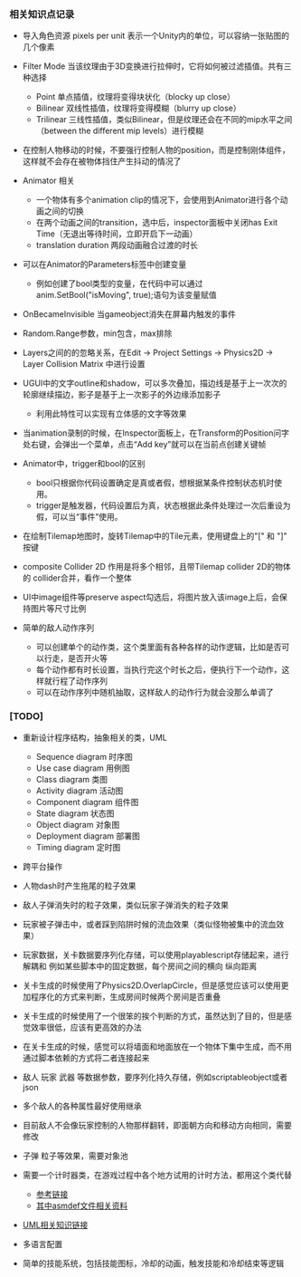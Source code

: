 ﻿### 相关知识点记录
- 导入角色资源
pixels per unit 表示一个Unity内的单位，可以容纳一张贴图的几个像素

- Filter Mode 当该纹理由于3D变换进行拉伸时，它将如何被过滤插值。共有三种选择
	- Point 单点插值，纹理将变得块状化（blocky up close）
	- Bilinear 双线性插值，纹理将变得模糊（blurry up close）
	- Trilinear 三线性插值，类似Bilinear，但是纹理还会在不同的mip水平之间（between the different mip levels）进行模糊

- 在控制人物移动的时候，不要强行控制人物的position，而是控制刚体组件，这样就不会存在被物体挡住产生抖动的情况了

- Animator 相关
	- 一个物体有多个animation clip的情况下，会使用到Animator进行各个动画之间的切换
	- 在两个动画之间的transition，选中后，inspector面板中关闭has Exit Time（无退出等待时间，立即开启下一动画）
	- translation duration 两段动画融合过渡的时长

- 可以在Animator的Parameters标签中创建变量
	- 例如创建了bool类型的变量，在代码中可以通过anim.SetBool("isMoving", true);语句为该变量赋值

- OnBecameInvisible 当gameobject消失在屏幕内触发的事件

- Random.Range参数，min包含，max排除

- Layers之间的的忽略关系，在Edit -> Project Settings -> Physics2D -> Layer Collision Matrix 中进行设置

- UGUI中的文字outline和shadow，可以多次叠加，描边线是基于上一次次的轮廓继续描边，影子是基于上一次影子的外边缘添加影子
	- 利用此特性可以实现有立体感的文字等效果

- 当animation录制的时候，在Inspector面板上，在Transform的Position问字处右键，会弹出一个菜单，点击“Add key”就可以在当前点创建关键帧

- Animator中，trigger和bool的区别
	- bool只根据你代码设置确定是真或者假，想根据某条件控制状态机时使用。
	- trigger是触发器，代码设置后为真，状态根据此条件处理过一次后重设为假，可以当“事件”使用。

- 在绘制Tilemap地图时，旋转Tilemap中的Tile元素，使用键盘上的"[" 和 "]" 按键

- composite Collider 2D 作用是将多个相邻，且带Tilemap collider 2D的物体的 collider合并，看作一个整体

- UI中image组件等preserve aspect勾选后，将图片放入该image上后，会保持图片等尺寸比例

- 简单的敌人动作序列
	- 可以创建单个的动作类，这个类里面有各种各样的动作逻辑，比如是否可以行走，是否开火等
	- 每个动作都有时长设置，当执行完这个时长之后，便执行下一个动作，这样就行程了动作序列
	- 可以在动作序列中随机抽取，这样敌人的动作行为就会没那么单调了

### [TODO]
- 重新设计程序结构，抽象相关的类，UML
	- Sequence diagram 时序图
	- Use case diagram 用例图
	- Class diagram 类图
	- Activity diagram 活动图
	- Component diagram 组件图
	- State diagram 状态图
	- Object diagram 对象图
	- Deployment diagram 部署图
	- Timing diagram 定时图

- 跨平台操作

- 人物dash时产生拖尾的粒子效果

- 敌人子弹消失时的粒子效果，类似玩家子弹消失的粒子效果

- 玩家被子弹击中，或者踩到陷阱时候的流血效果（类似怪物被集中的流血效果）

- 玩家数据，关卡数据要序列化存储，可以使用playablescript存储起来，进行解耦和
例如某些脚本中的固定数据，每个房间之间的横向 纵向距离

- 关卡生成的时候使用了Physics2D.OverlapCircle，但是感觉应该可以使用更加程序化的方式来判断，生成房间时候两个房间是否重叠

- 关卡生成的时候使用了一个很笨的挨个判断的方式，虽然达到了目的，但是感觉效率很低，应该有更高效的办法

- 在关卡生成的时候，感觉可以将墙面和地面放在一个物体下集中生成，而不用通过脚本依赖的方式将二者连接起来

- 敌人 玩家 武器 等数据参数，要序列化持久存储，例如scriptableobject或者json

- 多个敌人的各种属性最好使用继承

- 目前敌人不会像玩家控制的人物那样翻转，即面朝方向和移动方向相同，需要修改

- 子弹 粒子等效果，需要对象池

- 需要一个计时器类，在游戏过程中各个地方试用的计时方法，都用这个类代替
	- [参考链接](https://github.com/akbiggs/UnityTimer)
	- [其中asmdef文件相关资料](https://blog.csdn.net/iningwei/article/details/91046449)

- [UML相关知识链接](https://www.bilibili.com/video/BV11b411c7hp)

- 多语言配置

- 简单的技能系统，包括技能图标，冷却的动画，触发技能和冷却结束等逻辑